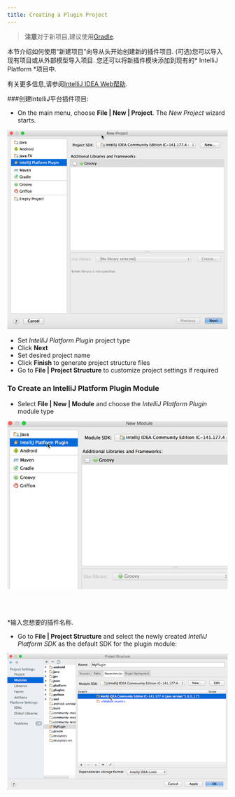 ```yaml
---
title: Creating a Plugin Project
---
```


> **注意**对于新项目,建议使用[Gradle](/tutorials/build_system.md).


本节介绍如何使用“新建项目”向导从头开始创建新的插件项目. 
(可选)您可以导入现有项目或从外部模型导入项目.
您还可以将新插件模块添加到现有的* IntelliJ Platform *项目中.

有关更多信息,请参阅[IntelliJ IDEA Web帮助](https://www.jetbrains.com/idea/help/new-project-wizard.html).


###创建IntelliJ平台插件项目:


*  On the main menu, choose **File \| New \| Project**. The *New Project*
   wizard starts.

![新建项目向导](img/new_project_wizard.png)


*  Set *IntelliJ Platform Plugin* project type
*  Click **Next**
*  Set desired project name
*  Click **Finish** to generate project structure files
*  Go to **File \| Project Structure** to customize project settings if required

### To Create an IntelliJ Platform Plugin Module
*  Select **File \| New \| Module** and choose the *IntelliJ Platform Plugin* module type

![IntelliJ平台插件模块](img/intellij_platform_plugin_module.png)

<BR/>

<BR/>

*输入您想要的插件名称.


*  Go to **File \| Project Structure** and select the newly created *IntelliJ Platform SDK* as the default SDK for the plugin module:

![设置插件模块SDK](img/set_plugin_module_sdk.png)


